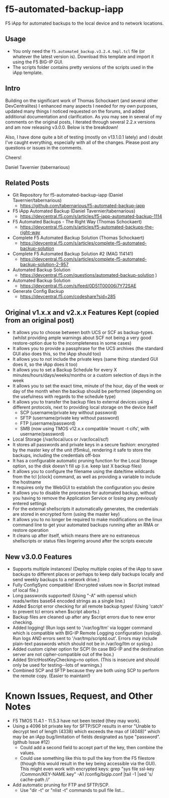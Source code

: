 # f5-automated-backup-iapp
F5 iApp for automated backups to the local device and to network locations.

## Usage
* You only need the `f5.automated_backup.v3.2.4.tmpl.tcl` file (or whatever the latest version is). Download this template and import it using the F5 BIG-IP GUI.
* The scripts folder contains pretty versions of the scripts used in the iApp template.

## Intro
Building on the significant work of Thomas Schockaert (and several other DevCentralites) I enhanced many aspects I needed for my own purposes, updated many things I noticed requested on the forums, and added additional documentation and clarification. As you may see in several of my comments on the original posts, I iterated through several 2.2.x versions and am now releasing v3.0.0. Below is the breakdown!

Also, I have done quite a bit of testing (mostly on v13.1.0.1 lately) and I doubt I've caught everything, especially with all of the changes. Please post any questions or issues in the comments.

Cheers!

Daniel Tavernier (tabernarious)

## Related Posts
* Git Repository for f5-automated-backup-iapp (Daniel Tavernier/tabernarious)
    * https://github.com/tabernarious/f5-automated-backup-iapp
* F5 iApp Automated Backup (Daniel Tavernier/tabernarious)
    * https://devcentral.f5.com/s/articles/f5-iapp-automated-backup-1114
* F5 Automated Backups - The Right Way (Thomas Schockaert)
    * https://devcentral.f5.com/s/articles/f5-automated-backups-the-right-way
* Complete F5 Automated Backup Solution (Thomas Schockaert)
    * https://devcentral.f5.com/s/articles/complete-f5-automated-backup-solution
* Complete F5 Automated Backup Solution #2 (MAG 114141)
    * https://devcentral.f5.com/s/articles/complete-f5-automated-backup-solution-2-957
* Automated Backup Solution
    * https://devcentral.f5.com/questions/automated-backup-solution )
* Automated Backup Solution
    * https://devcentral.f5.com/s/feed/0D51T00006i7Y72SAE
* Generate Config Backup
    * https://devcentral.f5.com/codeshare?sid=285

## Original v1.x.x and v2.x.x Features Kept (copied from an original post)
* It allows you to choose between both UCS or SCF as backup-types. (whilst providing ample warnings about SCF not being a very good restore-option due to the incompleteness in some cases)
* It allows you to provide a passphrase for the UCS archives (the standard GUI also does this, so the iApp should too)
* It allows you to not include the private keys (same thing: standard GUI does it, so the iApp does it too)
* It allows you to set a Backup Schedule for every X minutes/hours/days/weeks/months or a custom selection of days in the week
* It allows you to set the exact time, minute of the hour, day of the week or day of the month when the backup should be performed (depending on the usefulness with regards to the schedule type)
* It allows you to transfer the backup files to external devices using 4 different protocols, next to providing local storage on the device itself
  * SCP (username/private key without password)
  * SFTP (username/private key without password)
  * FTP (username/password)
  * SMB (now using TMOS v12.x.x compatible 'mount -t cifs', with username/password)
* Local Storage (/var/local/ucs or /var/local/scf)
* It stores all passwords and private keys in a secure fashion: encrypted by the master key of the unit (f5mku), rendering it safe to store the backups, including the credentials off-box
* It has a configurable automatic pruning function for the Local Storage option, so the disk doesn't fill up (i.e. keep last X backup files)
* It allows you to configure the filename using the date/time wildcards from the tcl [clock] command, as well as providing a variable to include the hostname
* It requires only the WebGUI to establish the configuration you desire
* It allows you to disable the processes for automated backup, without you having to remove the Application Service or losing any previously entered settings
* For the external shellscripts it automatically generates, the credentials are stored in encrypted form (using the master key)
* It allows you to no longer be required to make modifications on the linux command line to get your automated backups running after an RMA or restore operation
* It cleans up after itself, which means there are no extraneous shellscripts or status files lingering around after the scripts execute

## New v3.0.0 Features
* Supports multiple instances! (Deploy multiple copies of the iApp to save backups to different places or perhaps to keep daily backups locally and send weekly backups to a network drive.)
* Fully ConfigSync compatible! (Encrypted values now in $script instead of local file.)
* Long passwords supported! (Using "-A" with openssl which reads/writes base64 encoded strings as a single line.)
* Added $script error checking for all remote backup types! (Using 'catch' to prevent tcl errors when $script aborts.)
* Backup files are cleaned up after any $script errors due to new error checking.
* Added logging! (Run logs sent to '/var/log/ltm' via logger command which is compatible with BIG-IP Remote Logging configuration (syslog). Run logs AND errors sent to '/var/tmp/scriptd.out'. Errors may include plain-text passwords which should not be in /var/log/ltm or syslog.)
* Added custom cipher option for SCP! (In case BIG-IP and the destination server are not cipher-compatible out of the box.)
* Added StrictHostKeyChecking=no option. (This is insecure and should only be used for testing--lots of warnings.)
* Combined SCP and SFTP because they are both using SCP to perform the remote copy. (Easier to maintain!)

# Known Issues, Request, and Other Notes
* F5 TMOS 11.4.1 - 11.5.3 have not been tested (they may work).
* Using a 4096 bit private key for SFTP/SCP results in error "Unable to decrypt text of length (4338) which exceeds the max of (4048)" which may be an iApp bug/limitation of fields designated as type "password". (github Issue #12)
    * Could add a second field to accept part of the key, then combine the values.
    * Could use something like this to pull the key from the F5 filestore (though this would result in the key being accessible via the GUI). This might even work with encrypted keys: grep "sys file ssl-key /Common/KEY-NAME.key" -A1 /config/bigip.conf |tail -1 |sed 's/    cache-path //'
* Add automatic pruning for FTP and SFTP/SCP.
    * Use "dir -t" or "nlist -t" commands to pull file list...
